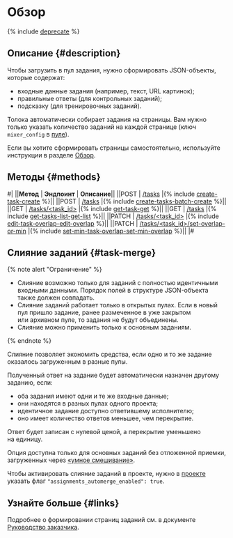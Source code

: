 # Обзор

{% include [deprecate](../../_includes/deprecate.md) %}

## Описание {#description}

Чтобы загрузить в пул задания, нужно сформировать JSON-объекты, которые содержат:

- входные данные задания (например, текст, URL картинок);
- правильные ответы (для контрольных заданий);
- подсказку (для тренировочных заданий).

Толока автоматически собирает задания на страницы. Вам нужно только указать количество заданий на каждой странице (ключ `mixer_config` в [пуле](pool.md)).

Если вы хотите сформировать страницы самостоятельно, используйте инструкции в разделе [Обзор](task-suite.md).

## Методы {#methods}

#|
||**Метод** | **Эндпоинт** | **Описание**||
||POST | [/tasks](create-task.md) |{% include [create-task-create](../_includes/concepts/create-task/id-create-task/create.md) %}||
||POST | [/tasks](create-task.md) |{% include [create-tasks-batch-create](../_includes/concepts/create-tasks-batch/id-create-tasks-batch/create.md) %}||
||GET | [/tasks/<task_id>](get-task.md) |{% include [get-task-get](../_includes/concepts/get-task/id-get-task/get.md) %}||
||GET | [/tasks](get-tasks-list.md) |{% include [get-tasks-list-get-list](../_includes/concepts/get-tasks-list/id-get-tasks-list/get-list.md) %}||
||PATCH | [/tasks/<task_id>](edit-task-overlap.md) |{% include [edit-task-overlap-edit-overlap](../_includes/concepts/edit-task-overlap/id-edit-task-overlap/edit-overlap.md) %}||
||PATCH | [/tasks/<task_id>/set-overlap-or-min](set-min-task-overlap.md) |{% include [set-min-task-overlap-set-min-overlap](../_includes/concepts/set-min-task-overlap/id-set-min-task-overlap/set-min-overlap.md) %}||
|#

## Слияние заданий {#task-merge}

{% note alert "Ограничение" %}

- Слияние возможно только для заданий с полностью идентичными входными данными. Порядок полей в структуре JSON-объекта также должен совпадать.
- Слияние заданий работает только в открытых пулах. Если в новый пул пришло задание, ранее размеченное в уже закрытом или архивном пуле, то задания не будут объединены.
- Слияние можно применить только к основным заданиям.

{% endnote %}

Слияние позволяет экономить средства, если одно и то же задание оказалось загруженным в разные пулы.

Полученный ответ на задание будет автоматически назначен другому заданию, если:

- оба задания имеют одни и те же входные данные;
- они находятся в разных пулах одного проекта;
- идентичное задание доступно ответившему исполнителю;
- оно имеет количество ответов меньшее, чем перекрытие.

Ответ будет записан с нулевой ценой, а перекрытие уменьшено на единицу.

Опция доступна только для основных заданий без отложенной приемки, загруженных через [«умное смешивание»](../../guide/concepts/task_upload.md).

Чтобы активировать слияние заданий в проекте, нужно в [проекте](project.md) указать флаг `"assignments_automerge_enabled": true`.

## Узнайте больше {#links}

 Подробнее о формировании страниц заданий см. в документе [Руководство заказчика](../../guide/concepts/pool-main.md).